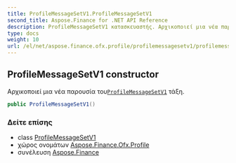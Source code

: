```yaml
---
title: ProfileMessageSetV1.ProfileMessageSetV1
second_title: Aspose.Finance for .NET API Reference
description: ProfileMessageSetV1 κατασκευαστής. Αρχικοποιεί μια νέα παρουσία τουProfileMessageSetV1 τάξη.
type: docs
weight: 10
url: /el/net/aspose.finance.ofx.profile/profilemessagesetv1/profilemessagesetv1/
---
```

## ProfileMessageSetV1 constructor

Αρχικοποιεί μια νέα παρουσία του[`ProfileMessageSetV1`](../) τάξη.

```csharp
public ProfileMessageSetV1()
```

### Δείτε επίσης

* class [ProfileMessageSetV1](../)
* χώρος ονομάτων [Aspose.Finance.Ofx.Profile](../../profilemessagesetv1/)
* συνέλευση [Aspose.Finance](../../../)


